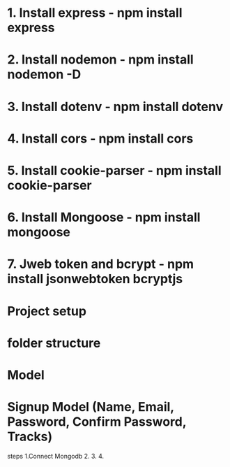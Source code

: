 # 1. Install express - npm install express
# 2. Install nodemon - npm install nodemon -D
# 3. Install dotenv - npm install dotenv 
# 4. Install cors - npm install cors
# 5. Install cookie-parser - npm install cookie-parser
# 6. Install Mongoose - npm install mongoose
# 7. Jweb token and bcrypt - npm install jsonwebtoken bcryptjs


# Project setup
# folder structure
# Model

# Signup Model (Name, Email, Password, Confirm Password, Tracks)
steps 
1.Connect Mongodb
2.
3.
4.

